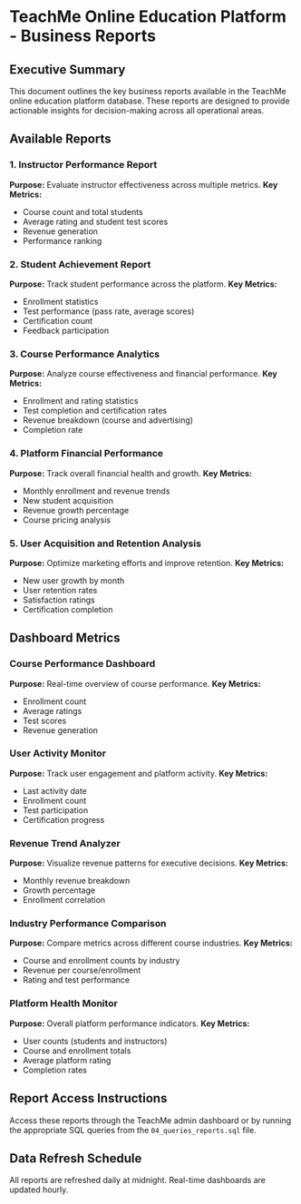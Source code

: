 # TeachMe Online Education Platform - Business Reports

## Executive Summary
This document outlines the key business reports available in the TeachMe online education platform database. These reports are designed to provide actionable insights for decision-making across all operational areas.

## Available Reports

### 1. Instructor Performance Report
**Purpose:** Evaluate instructor effectiveness across multiple metrics.
**Key Metrics:**
- Course count and total students
- Average rating and student test scores
- Revenue generation
- Performance ranking

### 2. Student Achievement Report
**Purpose:** Track student performance across the platform.
**Key Metrics:**
- Enrollment statistics
- Test performance (pass rate, average scores)
- Certification count
- Feedback participation

### 3. Course Performance Analytics
**Purpose:** Analyze course effectiveness and financial performance.
**Key Metrics:**
- Enrollment and rating statistics
- Test completion and certification rates
- Revenue breakdown (course and advertising)
- Completion rate

### 4. Platform Financial Performance
**Purpose:** Track overall financial health and growth.
**Key Metrics:**
- Monthly enrollment and revenue trends
- New student acquisition
- Revenue growth percentage
- Course pricing analysis

### 5. User Acquisition and Retention Analysis
**Purpose:** Optimize marketing efforts and improve retention.
**Key Metrics:**
- New user growth by month
- User retention rates
- Satisfaction ratings
- Certification completion

## Dashboard Metrics

### Course Performance Dashboard
**Purpose:** Real-time overview of course performance.
**Key Metrics:**
- Enrollment count
- Average ratings
- Test scores
- Revenue generation

### User Activity Monitor
**Purpose:** Track user engagement and platform activity.
**Key Metrics:**
- Last activity date
- Enrollment count
- Test participation
- Certification progress

### Revenue Trend Analyzer
**Purpose:** Visualize revenue patterns for executive decisions.
**Key Metrics:**
- Monthly revenue breakdown
- Growth percentage
- Enrollment correlation

### Industry Performance Comparison
**Purpose:** Compare metrics across different course industries.
**Key Metrics:**
- Course and enrollment counts by industry
- Revenue per course/enrollment
- Rating and test performance

### Platform Health Monitor
**Purpose:** Overall platform performance indicators.
**Key Metrics:**
- User counts (students and instructors)
- Course and enrollment totals
- Average platform rating
- Completion rates

## Report Access Instructions
Access these reports through the TeachMe admin dashboard or by running the appropriate SQL queries from the `04_queries_reports.sql` file.

## Data Refresh Schedule
All reports are refreshed daily at midnight. Real-time dashboards are updated hourly.